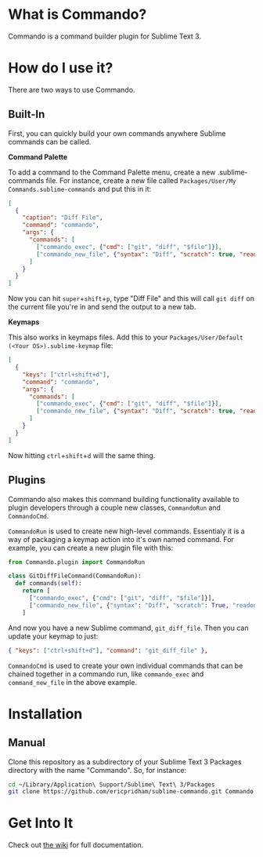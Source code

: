 # What is Commando?

Commando is a command builder plugin for Sublime Text 3.

# How do I use it?

There are two ways to use Commando.

## Built-In

First, you can quickly build your own commands anywhere Sublime commands can be called.

**Command Palette**

To add a command to the Command Palette menu, create a new .sublime-commands file.  For instance, create a new file called `Packages/User/My Commands.sublime-commands` and put this in it:

```json
[
  {
    "caption": "Diff File",
    "command": "commando",
    "args": {
      "commands": [
        ["commando_exec", {"cmd": ["git", "diff", "$file"]}],
        ["commando_new_file", {"syntax": "Diff", "scratch": true, "readonly": true, "name": "Git Diff"}]
      ]
    }
  }
]
```

Now you can hit `super`+`shift`+`p`, type "Diff File" and this will call `git diff` on the current file you're in and send the output to a new tab.

**Keymaps**

This also works in keymaps files.  Add this to your `Packages/User/Default (<Your OS>).sublime-keymap` file:

```json
[
  {
    "keys": ["ctrl+shift+d"],
    "command": "commando",
    "args": {
      "commands": [
        ["commando_exec", {"cmd": ["git", "diff", "$file"]}],
        ["commando_new_file", {"syntax": "Diff", "scratch": true, "readonly": true, "name": "Git Diff"}]
      ]
    }
  }
]
```

Now hitting `ctrl`+`shift`+`d` will the same thing.

## Plugins

Commando also makes this command building functionality available to plugin developers through a couple new classes,
`CommandoRun` and `CommandoCmd`.

`CommandoRun` is used to create new high-level commands. Essentialy it is a way of packaging a keymap action into it's
own named command.  For example, you can create a new plugin file with this:

```python
from Commando.plugin import CommandoRun

class GitDiffFileCommand(CommandoRun):
  def commands(self):
    return [
      ["commando_exec", {"cmd": ["git", "diff", "$file"]}],
      ["commando_new_file", {"syntax": "Diff", "scratch": True, "readonly": True, "name": "Git Diff"}]
    ]
```

And now you have a new Sublime command, `git_diff_file`.  Then you can update your keymap to just:

```json
{ "keys": ["ctrl+shift+d"], "command": "git_diff_file" },
```

`CommandoCmd` is used to create your own individual commands that can be chained together in a commando run, like
`commando_exec` and `command_new_file` in the above example.

# Installation

## Manual

Clone this repository as a subdirectory of your Sublime Text 3 Packages directory with the name "Commando".  So, for instance:

```bash
cd ~/Library/Application\ Support/Sublime\ Text\ 3/Packages
git clone https://github.com/ericpridham/sublime-commando.git Commando
```

# Get Into It

Check out [the wiki](https://github.com/ericpridham/sublime-commando/wiki) for full documentation.


